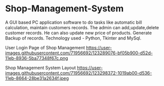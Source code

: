 # Shop-Management-System
A GUI based PC application software to do tasks like automatic bill calculation, maintain customers records. The admin can add,update,delete customer records. He can also update new price of products. Generate Backup of records. Technology used - Python, Tkinter and MySql.

User Login Page of Shop Management
https://user-images.githubusercontent.com/71956692/123289076-bf05b900-d52d-11eb-8936-5ba77348f67c.png

Shop Management System Layout
https://user-images.githubusercontent.com/71956692/123298372-1019ab00-d536-11eb-8664-28be31a2634f.jpeg
